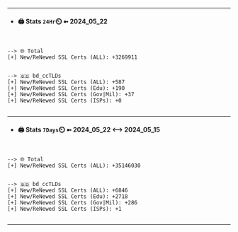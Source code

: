 

---
- #### 🖨️ **Stats** `24Hr`⏲️ ➼ 2024_05_22
```console


--> 🌐 Total
[+] New/ReNewed SSL Certs (ALL): +3269911


--> 🇧🇩 bd_ccTLDs
[+] New/ReNewed SSL Certs (ALL): +587
[+] New/ReNewed SSL Certs (Edu): +190
[+] New/ReNewed SSL Certs (Gov|Mil): +37
[+] New/ReNewed SSL Certs (ISPs): +0


```

---
- #### 🖨️ **Stats** `7Days`⏲️ ➼ 2024_05_22 <--> 2024_05_15
```console


--> 🌐 Total
[+] New/ReNewed SSL Certs (ALL): +35146030


--> 🇧🇩 bd_ccTLDs
[+] New/ReNewed SSL Certs (ALL): +6846
[+] New/ReNewed SSL Certs (Edu): +2718
[+] New/ReNewed SSL Certs (Gov|Mil): +286
[+] New/ReNewed SSL Certs (ISPs): +1


```

---

